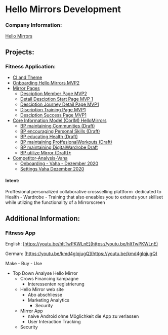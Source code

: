 # Hello Mirrors Development

### Company Information:

[Hello Mirrors](../../../../cerulean-circle-unlimited-2cu/customer/sales/hello-mirrors.md)

## Projects:

### Fitness Application:

- [CI and Theme](./hello-mirrors-development/ci-and-theme.md)
- [Onboarding Hello Mirrors MVP2](./hello-mirrors-development/onboarding-hello-mirrors-mvp2.md)
- [Mirror Pages](./hello-mirrors-development/mirror-pages.md)
  - [Desciption Member Page MVP2](../../../../2cu.atlassian.net/wiki/spaces/CCU/pages/635437104/Desciption_Member_Page_MVP2.md)
  - [Detail Desciption Start Page MVP 1](../../../../2cu.atlassian.net/wiki/spaces/CCU/pages/636190911/Detail_Desciption_Start_Page_MVP_1.md)
  - [Desciption Journey Detail Page MVP1](../../../../2cu.atlassian.net/wiki/spaces/CCU/pages/636223509/Desciption_Journey_Detail_Page_MVP1.md)
  - [Discription Training Page MVP1](../../../../2cu.atlassian.net/wiki/spaces/CCU/pages/656801867/Discription_Training_Page_MVP1.md)
  - [Desciption Success Page MVP1](../../../../2cu.atlassian.net/wiki/spaces/CCU/pages/636223519/Desciption_Success_Page_MVP1.md)
- [Core Information Model (CorIM) HelloMirrors](./hello-mirrors-development/core-information-model-corim-hellomirrors.md)
  - [BP maintaining Communities (Draft)](https://2cu.atlassian.net/wiki/spaces/CCU/pages/901775387/BP+maintaining+Communities+Draft)
  - [BP encouraging Personal Skills (Draft)](https://2cu.atlassian.net/wiki/spaces/CCU/pages/902103075/BP+encouraging+Personal+Skills+Draft)
  - [BP educating Health (Draft)](https://2cu.atlassian.net/wiki/spaces/CCU/pages/902135848/BP+educating+Health+Draft)
  - [BP maintaining ProffesionalWorkouts (Draft)](https://2cu.atlassian.net/wiki/spaces/CCU/pages/890535995/BP+maintaining+ProffesionalWorkouts+Draft)
  - [BP maintaining DigitalWardrobe Draft](../../../../2cu.atlassian.net/wiki/spaces/CCU/pages/901709873/BP_maintaining_DigitalWardrobe_Draft.md)
  - [BP utilize Mirror (Draft)\*](https://2cu.atlassian.net/wiki/spaces/CCU/pages/902135861/BP+utilize+Mirror+Draft)
- [Competitor-Analysis-Vaha](./hello-mirrors-development/competitor-analysis-vaha.md)
  - [Onboarding - Vaha - Dezember 2020](../../../../2cu.atlassian.net/wiki/spaces/CCU/pages/719781907/Onboarding_-_Vaha_-_Dezember_2020.md)
  - [Settings Vaha Dezember 2020](../../../../2cu.atlassian.net/wiki/spaces/CCU/pages/720273449/Settings_Vaha_Dezember_2020.md)

#### Intent:

Proffesional personalized collaborative crossselling plattform  dedicated to Health - Wardrobe - Training that also eneables you to extends your skillset while utilzing the functionality of a Mirrorscreen

## Additional Information:

### Fitness App

English: [https://youtu.be/hItTwPKWLnE](https://youtu.be/hItTwPKWLnE)

German: [https://youtu.be/kmd4gIqjugQ](https://youtu.be/kmd4gIqjugQ)

Make - Buy - Use

- Top Down Analyse Hello Mirror
  - Crows Financing kampagne
    - Interessenten registrierung
  - Hello Mirror web site
    - Abo abschliesse
    - Marketing Analytics
      - Security
  - Mirror App
    - naive Android ohne Möglichkeit die App zu verlassen
    - User Interaction Tracking
  - Security